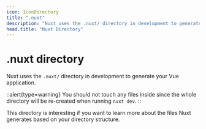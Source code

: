 ```yaml
---
icon: IconDirectory
title: ".nuxt"
description: "Nuxt uses the .nuxt/ directory in development to generate your Vue application."
head.title: "Nuxt Directory"
---
```


# .nuxt directory

Nuxt uses the `.nuxt/` directory in development to generate your Vue application.

::alert{type=warning}
You should not touch any files inside since the whole directory will be re-created when running `nuxt dev`.
::

This directory is interesting if you want to learn more about the files Nuxt generates based on your directory structure.
